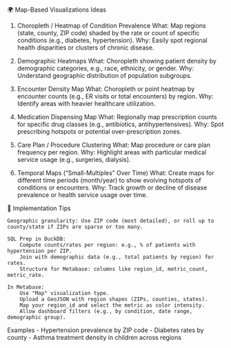 🌍 Map-Based Visualizations Ideas
1. Choropleth / Heatmap of Condition Prevalence
    What: Map regions (state, county, ZIP code) shaded by the rate or count of specific conditions (e.g., diabetes, hypertension).
    Why: Easily spot regional health disparities or clusters of chronic disease.

2. Demographic Heatmaps
    What: Choropleth showing patient density by demographic categories, e.g., race, ethnicity, or gender.
    Why: Understand geographic distribution of population subgroups.

3. Encounter Density Map
    What: Choropleth or point heatmap by encounter counts (e.g., ER visits or total encounters) by region.
    Why: Identify areas with heavier healthcare utilization.

4. Medication Dispensing Map
    What: Regionally map prescription counts for specific drug classes (e.g., antibiotics, antihypertensives).
    Why: Spot prescribing hotspots or potential over-prescription zones.

5. Care Plan / Procedure Clustering
    What: Map procedure or care plan frequency per region.
    Why: Highlight areas with particular medical service usage (e.g., surgeries, dialysis).

6. Temporal Maps (“Small-Multiples” Over Time)
    What: Create maps for different time periods (month/year) to show evolving hotspots of conditions or encounters.
    Why: Track growth or decline of disease prevalence or health service usage over time.

🎯 Implementation Tips

    Geographic granularity: Use ZIP code (most detailed), or roll up to county/state if ZIPs are sparse or too many.

    SQL Prep in DuckDB:
        Compute counts/rates per region: e.g., % of patients with hypertension per ZIP.
        Join with demographic data (e.g., total patients by region) for rates.
        Structure for Metabase: columns like region_id, metric_count, metric_rate.

    In Metabase:
        Use "Map" visualization type.
        Upload a GeoJSON with region shapes (ZIPs, counties, states).
        Map your region_id and select the metric as color intensity.
        Allow dashboard filters (e.g., by condition, date range, demographic group).


Examples
    - Hypertension prevalence by ZIP code
    - Diabetes rates by county
    - Asthma treatment density in children across regions